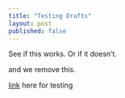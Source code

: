 ```yaml
---
title: "Testing Drafts"
layout: post
published: false 
---
```


See if this works. Or if it doesn’t.

and we remove this. 


[link](https://www.textasticapp.com/v10/manual/integration_other_apps/external_files_folders.html#opening-folders) here for testing